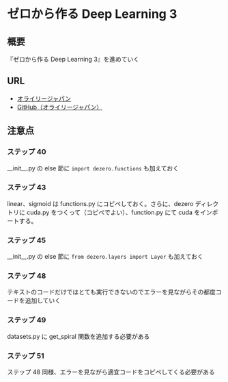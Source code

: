 # ゼロから作る Deep Learning 3

## 概要

『ゼロから作る Deep Learning 3』を進めていく

## URL

- [オライリージャパン](https://www.oreilly.co.jp/books/9784873119069/)
- [GitHub（オライリージャパン）](https://github.com/oreilly-japan/deep-learning-from-scratch-3)

## 注意点

### ステップ 40

\_\_init\_\_.py の else 節に ```import dezero.functions``` も加えておく

### ステップ 43

linear、sigmoid は functions.py にコピペしておく。さらに、dezero ディレクトリに cuda.py をつくって（コピペでよい）、function.py にて cuda をインポートする。

### ステップ 45

\_\_init\_\_.py の else 節に ```from dezero.layers import Layer``` も加えておく

### ステップ 48

テキストのコードだけではとても実行できないのでエラーを見ながらその都度コードを追加していく

### ステップ 49

datasets.py に get_spiral 関数を追加する必要がある

### ステップ 51

ステップ 48 同様、エラーを見ながら適宜コードをコピペしてくる必要がある
